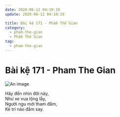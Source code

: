 ```yaml
---
date: 2020-06-12 04:10:19
update: 2020-06-12 04:10:19

title: Bài kệ 171 - Phẩm Thế Gian
category:
  - pham-the-gian
  - Phẩm Thế Gian
tag:
  - pham-the-gian
---
```


# Bài kệ 171 - Pham The Gian

![An image](/img/pham-the-gian/pham-the-gian-171.jpg)

Hãy đến nhìn đời này,<br>Như xe vua lộng lẫy,<br>Người ngu mới tham đắm,<br>Kẻ trí nào đắm say.<br>
